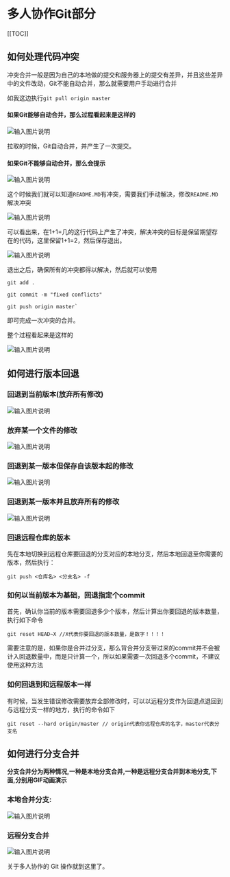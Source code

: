 # 多人协作Git部分

[[TOC]]


## 如何处理代码冲突

冲突合并一般是因为自己的本地做的提交和服务器上的提交有差异，并且这些差异中的文件改动，Git不能自动合并，那么就需要用户手动进行合并

  

如我这边执行`git pull origin master`

  

#### 如果Git能够自动合并，那么过程看起来是这样的

  

![输入图片说明](./git.assets/113507_cca8cd22_62561.gif)

  

拉取的时候，Git自动合并，并产生了一次提交。

  

#### 如果Git不能够自动合并，那么会提示

  

![输入图片说明](./git.assets/113621_dbc985b5_62561.png)

  

这个时候我们就可以知道`README.MD`有冲突，需要我们手动解决，修改`README.MD`解决冲突

  

![输入图片说明](./git.assets/113823_fffe18cf_62561.png)

  

可以看出来，在1+1=几的这行代码上产生了冲突，解决冲突的目标是保留期望存在的代码，这里保留1+1=2，然后保存退出。

  

![输入图片说明](./git.assets/114159_426b8d65_62561.png)

  

退出之后，确保所有的冲突都得以解决，然后就可以使用

  

```
git add .

git commit -m "fixed conflicts"

git push origin master`

```

  

即可完成一次冲突的合并。

  

整个过程看起来是这样的

  

![输入图片说明](./git.assets/114058_429e8b54_62561.gif)

  

## 如何进行版本回退

  

### 回退到当前版本(放弃所有修改)

  

![输入图片说明](./git.assets/10161457_lf5m.gif)

  

### 放弃某一个文件的修改

  

![输入图片说明](./git.assets/10161707_dstz.gif)

  

### 回退到某一版本但保存自该版本起的修改

  

![输入图片说明](./git.assets/10162127_dLHO.gif)

  

### 回退到某一版本并且放弃所有的修改

  

![输入图片说明](./git.assets/10162634_CKmm.gif)

  

### 回退远程仓库的版本

  

先在本地切换到远程仓库要回退的分支对应的本地分支，然后本地回退至你需要的版本，然后执行：

  

```
git push <仓库名> <分支名> -f

```

  

### 如何以当前版本为基础，回退指定个commit

  

首先，确认你当前的版本需要回退多少个版本，然后计算出你要回退的版本数量，执行如下命令

  

```
git reset HEAD~X //X代表你要回退的版本数量，是数字！！！！

```

  

需要注意的是，如果你是合并过分支，那么背合并分支带过来的commit并不会被计入回退数量中，而是只计算一个，所以如果需要一次回退多个commit，不建议使用这种方法

  

### 如何回退到和远程版本一样

  

有时候，当发生错误修改需要放弃全部修改时，可以以远程分支作为回退点退回到与远程分支一样的地方，执行的命令如下

  

```
git reset --hard origin/master // origin代表你远程仓库的名字，master代表分支名

```

  

## 如何进行分支合并

  

**分支合并分为两种情况,一种是本地分支合并,一种是远程分支合并到本地分支,下面,分别用GIF动画演示**

  

### 本地合并分支:

  

![输入图片说明](./git.assets/11110502_Puw4.gif)

  

### 远程分支合并

  

![输入图片说明](./git.assets/11105933_WdrB.gif)

  

关于多人协作的 Git 操作就到这里了。